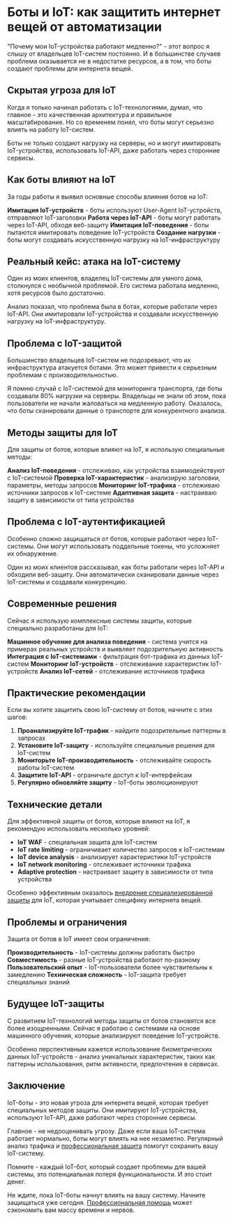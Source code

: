 ﻿# Боты и IoT: как защитить интернет вещей от автоматизации

"Почему мои IoT-устройства работают медленно?" - этот вопрос я слышу от владельцев IoT-систем постоянно. И в большинстве случаев проблема оказывается не в недостатке ресурсов, а в том, что боты создают проблемы для интернета вещей.

## Скрытая угроза для IoT

Когда я только начинал работать с IoT-технологиями, думал, что главное - это качественная архитектура и правильное масштабирование. Но со временем понял, что боты могут серьезно влиять на работу IoT-систем.

Боты не только создают нагрузку на серверы, но и могут имитировать IoT-устройства, использовать IoT-API, даже работать через сторонние сервисы.

## Как боты влияют на IoT

За годы работы я выявил основные способы влияния ботов на IoT:

**Имитация IoT-устройств** - боты используют User-Agent IoT-устройств, отправляют IoT-заголовки
**Работа через IoT-API** - боты могут работать через IoT-API, обходя веб-защиту
**Имитация IoT-поведения** - боты пытаются имитировать поведение IoT-устройств
**Создание нагрузки** - боты могут создавать искусственную нагрузку на IoT-инфраструктуру

## Реальный кейс: атака на IoT-систему

Один из моих клиентов, владелец IoT-системы для умного дома, столкнулся с необычной проблемой. Его система работала медленно, хотя ресурсов было достаточно.

Анализ показал, что проблема была в ботах, которые работали через IoT-API. Они имитировали IoT-устройства и создавали искусственную нагрузку на IoT-инфраструктуру.

## Проблема с IoT-защитой

Большинство владельцев IoT-систем не подозревают, что их инфраструктура атакуется ботами. Это может привести к серьезным проблемам с производительностью.

Я помню случай с IoT-системой для мониторинга транспорта, где боты создавали 80% нагрузки на серверы. Владельцы не знали об этом, пока пользователи не начали жаловаться на медленную работу. Оказалось, что боты сканировали данные о транспорте для конкурентного анализа.

## Методы защиты для IoT

Для защиты от ботов, которые влияют на IoT, я использую специальные методы:

**Анализ IoT-поведения** - отслеживаю, как устройства взаимодействуют с IoT-системой
**Проверка IoT-характеристик** - анализирую заголовки, параметры, методы запросов
**Мониторинг IoT-трафика** - отслеживаю источники запросов к IoT-системе
**Адаптивная защита** - настраиваю защиту в зависимости от типа устройства

## Проблема с IoT-аутентификацией

Особенно сложно защищаться от ботов, которые работают через IoT-системы. Они могут использовать поддельные токены, что усложняет их обнаружение.

Один из моих клиентов рассказывал, как боты работали через IoT-API и обходили веб-защиту. Они автоматически сканировали данные через IoT-системы и создавали конкуренцию.

## Современные решения

Сейчас я использую комплексные системы защиты, которые специально разработаны для IoT:

**Машинное обучение для анализа поведения** - система учится на примерах реальных устройств и выявляет подозрительную активность
**Интеграция с IoT-системами** - фильтрация бот-трафика из данных IoT-систем
**Мониторинг IoT-устройств** - отслеживание характеристик IoT-устройств
**Анализ IoT-сетей** - отслеживание источников трафика

## Практические рекомендации

Если вы хотите защитить свою IoT-систему от ботов, начните с этих шагов:

1. **Проанализируйте IoT-трафик** - найдите подозрительные паттерны в запросах
2. **Установите IoT-защиту** - используйте специальные решения для IoT-систем
3. **Мониторьте IoT-производительность** - отслеживайте скорость работы IoT-систем
4. **Защитите IoT-API** - ограничьте доступ к IoT-интерфейсам
5. **Регулярно обновляйте защиту** - IoT-боты эволюционируют

## Технические детали

Для эффективной защиты от ботов, которые влияют на IoT, я рекомендую использовать несколько уровней:

- **IoT WAF** - специальная защита для IoT-систем
- **IoT rate limiting** - ограничивает количество запросов к IoT-системам
- **IoT device analysis** - анализирует характеристики IoT-устройств
- **IoT network monitoring** - отслеживает источники трафика
- **Adaptive protection** - настраивает защиту в зависимости от типа устройства

Особенно эффективным оказалось [внедрение специализированной защиты](https://progaem.com/ustanovka-antibota-usluga-po-zashhite-ot-botov-vashih-sajtov-na-razlichnyh-cms-sistemah.html) для IoT, которая учитывает специфику интернета вещей.

## Проблемы и ограничения

Защита от ботов в IoT имеет свои ограничения:

**Производительность** - IoT-системы должны работать быстро
**Совместимость** - разные IoT-устройства работают по-разному
**Пользовательский опыт** - IoT-пользователи более чувствительны к замедлению
**Техническая сложность** - IoT-защита требует специальных знаний

## Будущее IoT-защиты

С развитием IoT-технологий методы защиты от ботов становятся все более изощренными. Сейчас я работаю с системами на основе машинного обучения, которые анализируют поведение IoT-устройств.

Особенно перспективным кажется использование биометрических данных IoT-устройств - анализ уникальных характеристик, таких как паттерны использования, ритм активности, предпочтения в сервисах.

## Заключение

IoT-боты - это новая угроза для интернета вещей, которая требует специальных методов защиты. Они имитируют IoT-устройства, используют IoT-API, даже работают через сторонние сервисы.

Главное - не недооценивать угрозу. Даже если ваша IoT-система работает нормально, боты могут влиять на нее незаметно. Регулярный анализ трафика и [профессиональная защита](https://progaem.com/ustanovka-antibota-usluga-po-zashhite-ot-botov-vashih-sajtov-na-razlichnyh-cms-sistemah.html) помогут сохранить вашу IoT-систему.

Помните - каждый IoT-бот, который создает проблемы для вашей системы, это потенциальная потеря функциональности. И это стоит денег.

Не ждите, пока IoT-боты начнут влиять на вашу систему. Начните защищаться уже сегодня. [Профессиональная помощь](https://progaem.com/ustanovka-antibota-usluga-po-zashhite-ot-botov-vashih-sajtov-na-razlichnyh-cms-sistemah.html) может сэкономить вам массу времени и нервов.





